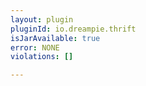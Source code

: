 ```yaml
---
layout: plugin
pluginId: io.dreampie.thrift
isJarAvailable: true
error: NONE
violations: []

---
```

